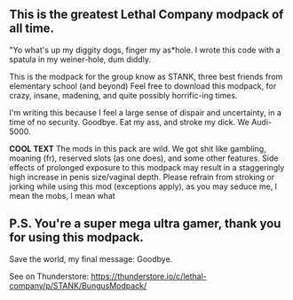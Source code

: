 ## This is the greatest Lethal Company modpack of all time.

"Yo what's up my diggity dogs, finger my as*hole. I wrote this code with a spatula in my weiner-hole, dum diddly.

This is the modpack for the group know as STANK, three best friends from elementary school (and beyond)
Feel free to download this modpack, for crazy, insane, madening, and quite possibly horrific-ing times.

I'm writing this because I feel a large sense of dispair and uncertainty, in a time of no security.
Goodbye. Eat my ass, and stroke my dick. We Audi-5000.

**COOL TEXT**
The mods in this pack are wild.
We got shit like gambling, moaning (fr), reserved slots (as one does), and some other features.
Side effects of prolonged exposure to this modpack may result in a staggeringly high increase in penis size/vaginal depth.
Please refrain from stroking or jorking while using this mod (exceptions apply), as you may seduce me, I mean the mobs, I mean what

## P.S. You're a super mega ultra gamer, thank you for using this modpack.
Save the world, my final message: Goodbye.

See on Thunderstore: https://thunderstore.io/c/lethal-company/p/STANK/BungusModpack/
